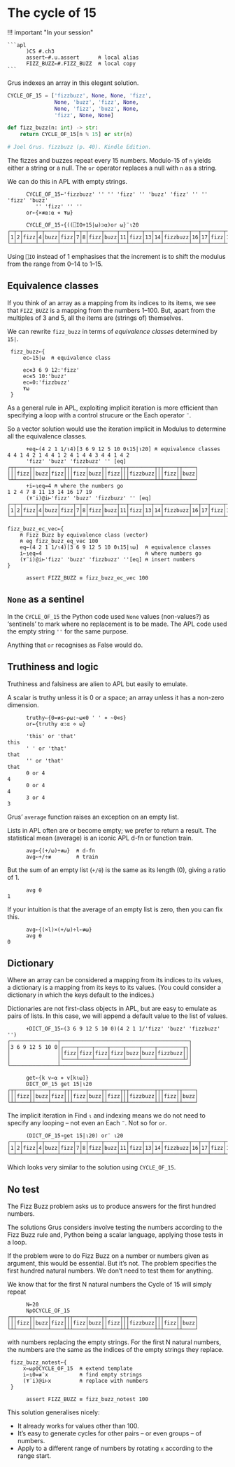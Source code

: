 # The cycle of 15

!!! important "In your session"

    ```apl
          )CS #.ch3
          assert←#.u.assert      ⍝ local alias
          FIZZ_BUZZ←#.FIZZ_BUZZ  ⍝ local copy
    ```

Grus indexes an array in this elegant solution.

```python
CYCLE_OF_15 = ['fizzbuzz', None, None, 'fizz', 
               None, 'buzz', 'fizz', None, 
               None, 'fizz', 'buzz', None, 
               'fizz', None, None]

def fizz_buzz(n: int) -> str:
    return CYCLE_OF_15[n % 15] or str(n)

# Joel Grus. fizzbuzz (p. 40). Kindle Edition. 
```

The fizzes and buzzes repeat every 15 numbers.
Modulo-15 of `n` yields either a string or a null.
The `or` operator replaces a null with `n` as a string.

We can do this in APL with empty strings.

```apl
      CYCLE_OF_15←'fizzbuzz' '' '' 'fizz' '' 'buzz' 'fizz' '' '' 'fizz' 'buzz'
         '' 'fizz' '' ''
      or←{×≢⍺:⍺ ⋄ ⍕⍵}

      CYCLE_OF_15∘{((⎕IO+15|⍵)⊃⍺)or ⍵}¨⍳20
┌─┬─┬────┬─┬────┬────┬─┬─┬────┬────┬──┬────┬──┬──┬────────┬──┬──┬────┬──┬────┐
│1│2│fizz│4│buzz│fizz│7│8│fizz│buzz│11│fizz│13│14│fizzbuzz│16│17│fizz│19│buzz│
└─┴─┴────┴─┴────┴────┴─┴─┴────┴────┴──┴────┴──┴──┴────────┴──┴──┴────┴──┴────┘
```

Using `⎕IO` instead of 1 emphasises that the increment is to shift the modulus from the range from 0–14 to 1–15.

## Equivalence classes

If you think of an array as a mapping from its indices to its items, we see that `FIZZ_BUZZ` is a mapping from the numbers 1–100. 
But, apart from the multiples of 3 and 5, all the items are (strings of) themselves. 

We can rewrite `fizz_buzz` in terms of *equivalence classes* determined by `15|`.

```apl
 fizz_buzz←{
     ec←15|⍵  ⍝ equivalence class

     ec∊3 6 9 12:'fizz'
     ec∊5 10:'buzz'
     ec=0:'fizzbuzz'
     ⍕⍵
 }
```

As a general rule in APL, exploiting implicit iteration is more efficient than specifying a loop with a control strucure or the Each operator `¨`.

So a vector solution would use the iteration implicit in Modulus to determine all the equivalence classes.

```apl
      +eq←(4 2 1 1/⍳4)[3 6 9 12 5 10 0⍳15|⍳20] ⍝ equivalence classes
4 4 1 4 2 1 4 4 1 2 4 1 4 4 3 4 4 1 4 2
      'fizz' 'buzz' 'fizzbuzz' '' [eq]
┌┬┬────┬┬────┬────┬┬┬────┬────┬┬────┬┬┬────────┬┬┬────┬┬────┐
│││fizz││buzz│fizz│││fizz│buzz││fizz│││fizzbuzz│││fizz││buzz│
└┴┴────┴┴────┴────┴┴┴────┴────┴┴────┴┴┴────────┴┴┴────┴┴────┘
      +i←⍸eq=4 ⍝ where the numbers go
1 2 4 7 8 11 13 14 16 17 19
      (⍕¨i)@i⊢'fizz' 'buzz' 'fizzbuzz' '' [eq]
┌─┬─┬────┬─┬────┬────┬─┬─┬────┬────┬──┬────┬──┬──┬────────┬──┬──┬────┬──┬────┐
│1│2│fizz│4│buzz│fizz│7│8│fizz│buzz│11│fizz│13│14│fizzbuzz│16│17│fizz│19│buzz│
└─┴─┴────┴─┴────┴────┴─┴─┴────┴────┴──┴────┴──┴──┴────────┴──┴──┴────┴──┴────┘
```
```apl
fizz_buzz_ec_vec←{
    ⍝ Fizz Buzz by equivalence class (vector)
    ⍝ eg fizz_buzz_eq_vec 100
    eq←(4 2 1 1/⍳4)[3 6 9 12 5 10 0⍳15|⍳⍵]  ⍝ equivalence classes
    i←⍸eq=4                                 ⍝ where numbers go
    (⍕¨i)@i⊢'fizz' 'buzz' 'fizzbuzz' ''[eq] ⍝ insert numbers
}
```
```apl
      assert FIZZ_BUZZ ≡ fizz_buzz_ec_vec 100
```




## `None` as a sentinel

In the `CYCLE_OF_15` the Python code used `None` values (non-values?) as ‘sentinels’ to mark where no replacement is to be made.
The APL code used the empty string `''` for the same purpose.

Anything that `or` recognises as False would do.


## Truthiness and logic

Truthiness and falsiness are alien to APL but easily to emulate.

A scalar is truthy unless it is 0 or a space; an array unless it has a non-zero dimension.

```apl
      truthy←{0=≢s←⍴⍵:~⍵∊0 ' ' ⋄ ~0∊s}
      or←{truthy ⍺:⍺ ⋄ ⍵}

      'this' or 'that'
this
      ' ' or 'that'
that
      '' or 'that'
that
      ⍬ or 4
4
      0 or 4
4
      3 or 4
3
```

Grus’ `average` function raises an exception on an empty list.

Lists in APL often are or become empty; we prefer to return a result.
The statistical mean (average) is an iconic APL d-fn or function train.

```apl
      avg←{(+/⍵)÷≢⍵}  ⍝ d-fn
      avg←+/÷≢        ⍝ train
```

But the sum of an empty list (`+/⍬`) is the same as its length (0), giving a ratio of 1.

```apl
      avg ⍬
1
```

If your intuition is that the average of an empty list is zero, then you can fix this.

```apl
      avg←{(×l)×(+/⍵)÷l←≢⍵}
      avg ⍬
0
```

## Dictionary

Where an array can be considered a mapping from its indices to its values, a dictionary is a mapping from its keys to its values.
(You could consider a dictionary in which the keys default to the indices.)

Dictionaries are not first-class objects in APL, but are easy to emulate as pairs of lists.
In this case, we will append a default value to the list of values.

```apl
      +DICT_OF_15←(3 6 9 12 5 10 0)(4 2 1 1/'fizz' 'buzz' 'fizzbuzz' '')
┌───────────────┬─────────────────────────────────────────┐
│3 6 9 12 5 10 0│┌────┬────┬────┬────┬────┬────┬────────┬┐│
│               ││fizz│fizz│fizz│fizz│buzz│buzz│fizzbuzz│││
│               │└────┴────┴────┴────┴────┴────┴────────┴┘│
└───────────────┴─────────────────────────────────────────┘

      get←{k v←⍺ ⋄ v[k⍳⍵]}
      DICT_OF_15 get 15|⍳20
┌┬┬────┬┬────┬────┬┬┬────┬────┬┬────┬┬┬────────┬┬┬────┬┬────┐
│││fizz││buzz│fizz│││fizz│buzz││fizz│││fizzbuzz│││fizz││buzz│
└┴┴────┴┴────┴────┴┴┴────┴────┴┴────┴┴┴────────┴┴┴────┴┴────┘
```

The implicit iteration in Find `⍳` and indexing means we do not need to specify any looping – not even an Each `¨`.
Not so for `or`.

```apl
      (DICT_OF_15∘get 15|⍳20) or¨ ⍳20
┌─┬─┬────┬─┬────┬────┬─┬─┬────┬────┬──┬────┬──┬──┬────────┬──┬──┬────┬──┬────┐
│1│2│fizz│4│buzz│fizz│7│8│fizz│buzz│11│fizz│13│14│fizzbuzz│16│17│fizz│19│buzz│
└─┴─┴────┴─┴────┴────┴─┴─┴────┴────┴──┴────┴──┴──┴────────┴──┴──┴────┴──┴────┘
```

Which looks very similar to the solution using `CYCLE_OF_15`.


## No test

The Fizz Buzz problem asks us to produce answers for the first hundred numbers.

The solutions Grus considers involve testing the numbers according to the Fizz Buzz rule and, Python being a scalar language, applying those tests in a loop.

If the problem were to do Fizz Buzz on a number or numbers given as argument, this would be essential. 
But it’s not. The problem specifies the first hundred natural numbers. We don’t need to test them for anything. 

We know that for the first N natural numbers the Cycle of 15 will simply repeat

```apl
      N←20
      N⍴⌽CYCLE_OF_15
┌┬┬────┬┬────┬────┬┬┬────┬────┬┬────┬┬┬────────┬┬┬────┬┬────┐
│││fizz││buzz│fizz│││fizz│buzz││fizz│││fizzbuzz│││fizz││buzz│
└┴┴────┴┴────┴────┴┴┴────┴────┴┴────┴┴┴────────┴┴┴────┴┴────┘
```

with numbers replacing the empty strings.
For the first N natural numbers, the numbers are the same as the indices of the empty strings they replace.

```apl
 fizz_buzz_notest←{
     x←⍵⍴⌽CYCLE_OF_15  ⍝ extend template
     i←⍸0=≢¨x          ⍝ find empty strings
     (⍕¨i)@i⊢x         ⍝ replace with numbers
 }
```
```apl
      assert FIZZ_BUZZ ≡ fizz_buzz_notest 100
```

This solution generalises nicely:

-   It already works for values other than 100.
-   It’s easy to generate cycles for other pairs – or even groups – of numbers.
-   Apply to a different range of numbers by rotating `x` according to the range start.

